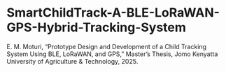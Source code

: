 # SmartChildTrack-A-BLE-LoRaWAN-GPS-Hybrid-Tracking-System
E. M. Moturi, “Prototype Design and Development of a Child Tracking System Using BLE, LoRaWAN, and GPS,” Master’s Thesis, Jomo Kenyatta University of Agriculture &amp; Technology, 2025.
